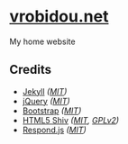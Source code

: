 # [vrobidou.net]

My home website

## Credits

* [Jekyll][jekyll] _([MIT][mit])_
* [jQuery][jquery] _([MIT][mit])_
* [Bootstrap][boostrap] _([MIT][mit])_
* [HTML5 Shiv][html5shiv] _([MIT][mit], [GPLv2][gplv20])_
* [Respond.js][respond] _([MIT][mit])_

[vrobidou.net]: https://www.vrobidou.net
[jekyll]: http://jekyllrb.com
[jquery]: http://jquery.com
[boostrap]: http://getbootstrap.com
[html5shiv]: https://github.com/aFarkas/html5shiv
[respond]: https://github.com/scottjehl/Respond
[mit]: http://opensource.org/licenses/MIT
[gplv20]: http://www.gnu.org/licenses/gpl-2.0.html

